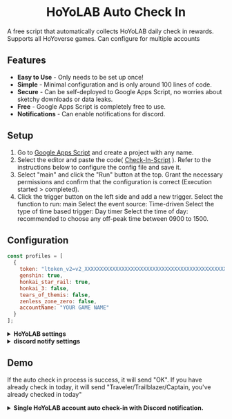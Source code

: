 <h1 align="center">
    HoYoLAB Auto Check In 
</h1>

A free script that automatically collects HoYoLAB daily check in rewards.
Supports all HoYoverse games. Can configure for multiple accounts

## Features
* **Easy to Use** - Only needs to be set up once!
* **Simple** - Minimal configuration and is only around 100 lines of code.
* **Secure** - Can be self-deployed to Google Apps Script, no worries about sketchy downloads or data leaks.
* **Free** - Google Apps Script is completely free to use. 
* **Notifications** - Can enable notifications for discord.   

## Setup
1. Go to [Google Apps Script](https://script.google.com/home/start) and create a project with any name.
2. Select the editor and paste the code( [Check-In-Script](https://github.com/Jamejia04/HoYoLAB-Daily-Check-In-Automator-/blob/main/src/check-in-script.gs) ). Refer to the instructions below to configure the config file and save it.
3. Select "main" and click the "Run" button at the top.
   Grant the necessary permissions and confirm that the configuration is correct (Execution started > completed).
4. Click the trigger button on the left side and add a new trigger.
   Select the function to run: main
   Select the event source: Time-driven
   Select the type of time based trigger: Day timer
   Select the time of day: recommended to choose any off-peak time between 0900 to 1500.

## Configuration

```javascript
const profiles = [
  {
    token: "ltoken_v2=v2_XXXXXXXXXXXXXXXXXXXXXXXXXXXXXXXXXXXXXXXXXXXXXXXXXXXXXXXXXXXXXXXXXXXXXXXXXXXXXXXXXXXXX3406; ltuid_v2=26XXXXX20;",
    genshin: true,
    honkai_star_rail: true,
    honkai_3: false,
    tears_of_themis: false,
    zenless_zone_zero: false,
    accountName: "YOUR GAME NAME"
  }
];
```

<details>
<summary><b>HoYoLAB settings</b></summary>

1. **token** - Please enter the token for HoYoLAB check-in page.

   Refer to [https://github.com/Joshua-Noakes1/mei-cards#2-getting-your-hoyolab-cookies](https://github.com/Joshua-Noakes1/mei-cards#2-getting-your-hoyolab-cookies) for obtaining the ltoken_v2 and ltuid_v2. 
   After obtaining the ltoken_v2 and ltuid_v2, paste into the "quotes".
   

2. **genshin**

   Set to true if enabling auto check in for Genshin Impact. Otherwise, set to false or delete this line. 

3. **honkai_star_rail**

   Set to true if enabling auto check in for Honkai Star Rail. Otherwise, set to false or delete this line.  

4. **honkai_3**

   Set to true if enabling auto check in for Honkai Impact 3rd. Otherwise, set to false or delete this line.  

5. **tears_of_themis**

   Set to true if enabling auto check in for Tears of Themis. Otherwise, set to false or delete this line.  

6. **zenless_zone_zero**

   Set to true if enabling auto check in for Zenless Zone Zero. Otherwise, set to false or delete this line.  

7. **accountName** - Please enter your customized in game name.

   Please enter your HoYoLAB or in-game name here.

</details>

<details>
<summary><b>discord notify settings</b></summary>

```javascript
const discord_notify = true
const myDiscordID = "20000080000000040"
const discordWebhook = "https://discord.com/api/webhooks/1050000000000000060/6aXXXXXXXXXXXXXXXXXXXXXXXXXXXXXXXXXXXXXXXXXXXXXXXXXXXXXXXXXXXXXXXXnB"
```

1. **discord_notify**

   To enable Discord notifications.
   If you discord notifications, set to true. If not, set to false.

2. **myDiscordID** - Enter your Discord user ID.

   To ping when there is an unsuccessful check-in.
   Copy your Discord user ID which will look like `23456789012345678` and fill it in "quotes".
   Refer to [this article](https://support.discord.com/hc/en-us/articles/206346498) to find your Discord user ID.
   If you don't want to be pinged, leave the "quotes" empty.

3. **discordWebhook** - Please enter the Discord webhook for the server channel to send notify.

   Refer to [this article](https://support.discord.com/hc/en-us/articles/228383668) to create a Discord webhook.
   When finished creating the Discord webhook, you will receive your Discord webhook URL, which will look like `https://discord.com/api/webhooks/1234567890987654321/foodfoodfoodfood06f810494a4dbf07b726924a5f60659f09edcaa1`.
   Copy the URL and paste it in "quotes".

</details>

## Demo
If the auto check in process is success, it will send "OK".
If you have already check in today, it will send "Traveler/Trailblazer/Captain, you've already checked in today"

<details>
<summary><b>Single HoYoLAB account auto check-in with Discord notification.</b></summary>

```javascript
const profiles = [
  {
    token: "account_mid_v2=123xyzabcd_hi; account_id_v2=26XXXXX20; ltoken_v2=v2_XXXXXXXXXXXXXXXXXXXXXXXXXXXXXXXXXXXXXXXXXXXXXXXXXXXXXXXXXXXXXXXXXXXXXXXXXXXXXXXXXXXXX3406; ltmid_v2=123xyzabcd_hi; ltuid_v2=26XXXXX20;",
    genshin: true,
    honkai_star_rail: true,
    accountName: ""
  }
];

const discord_notify = true
const myDiscordID = "240000800000300040"
const discordWebhook = "https://discord.com/api/webhooks/10xxxxxxxxxxxxxxx60/6aXXXXXXXXXXXXXXXXXXXXXXXXXXXXXXXXXXXXXXXXXXXXXXXXXXXXXXXXXXXXXXXXnB"
```

</details>